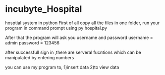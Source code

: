 # incubyte_Hospital
 hosptial system in python 
First of all copy all the files in one folder, run your program in command prompt using
py hospital.py

After that the program will ask you username and password
username = admin
password = 123456

after successfull sign in ,there are serveral fucntions which can be manipulated by entering numbers

you can use my program to,
1)insert data
2)to view data
